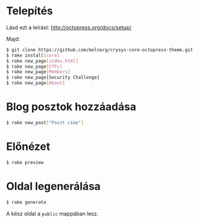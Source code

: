 Telepítés
=========

Lásd ezt a leírást: http://octopress.org/docs/setup/

Majd:

```bash
$ git clone https://github.com/molnarg/crysys-core-octopress-theme.git .themes/core
$ rake install[core]
$ rake new_page[index.html]
$ rake new_page[CTFs]
$ rake new_page[Members]
$ rake new_page[Security Challenge]
$ rake new_page[About]
```

Blog posztok hozzáadása
=======================

```bash
$ rake new_post["Poszt címe"]
```

Előnézet
========

```bash
$ rake preview
```

Oldal legenerálása
==================

```bash
$ rake generate
```

A kész oldal a `public` mappában lesz.
